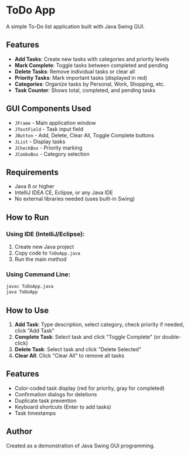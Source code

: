 # ToDo App

A simple To-Do list application built with Java Swing GUI.

## Features

- **Add Tasks**: Create new tasks with categories and priority levels
- **Mark Complete**: Toggle tasks between completed and pending
- **Delete Tasks**: Remove individual tasks or clear all
- **Priority Tasks**: Mark important tasks (displayed in red)
- **Categories**: Organize tasks by Personal, Work, Shopping, etc.
- **Task Counter**: Shows total, completed, and pending tasks

## GUI Components Used

- `JFrame` - Main application window
- `JTextField` - Task input field
- `JButton` - Add, Delete, Clear All, Toggle Complete buttons
- `JList` - Display tasks
- `JCheckBox` - Priority marking
- `JComboBox` - Category selection

## Requirements

- Java 8 or higher
- IntelliJ IDEA CE, Eclipse, or any Java IDE
- No external libraries needed (uses built-in Swing)

## How to Run

### Using IDE (IntelliJ/Eclipse):
1. Create new Java project
2. Copy code to `ToDoApp.java`
3. Run the main method

### Using Command Line:
```bash
javac ToDoApp.java
java ToDoApp
```

## How to Use

1. **Add Task**: Type description, select category, check priority if needed, click "Add Task"
2. **Complete Task**: Select task and click "Toggle Complete" (or double-click)
3. **Delete Task**: Select task and click "Delete Selected"
4. **Clear All**: Click "Clear All" to remove all tasks

## Features

- Color-coded task display (red for priority, gray for completed)
- Confirmation dialogs for deletions
- Duplicate task prevention
- Keyboard shortcuts (Enter to add tasks)
- Task timestamps

## Author

Created as a demonstration of Java Swing GUI programming.
